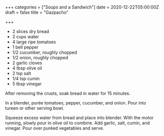+++
categories = ["Soups and a Sandwich"]
date = 2020-12-22T05:00:00Z
draft = false
title = "Gazpacho"

+++
* 2 slices dry bread
* 2 cups water
* 4 large ripe tomatoes
* 1 bell pepper
* 1/2 cucumber, roughly chopped
* 1/2 onion, roughly chopped
* 2 garlic cloves
* 4 tbsp olive oil
* 2 tsp salt
* 1/4 tsp cumin
* 5 tbsp vinegar

After removing the crusts, soak bread in water for 15 minutes. 

In a blender, purée tomatoes, pepper, cucumber, and onion. Pour into tureen or other serving bowl. 

Squeeze excess water from bread and place into blender. With the motor running, slowly pour in olive oil to combine. Add garlic, salt, cumin, and vinegar. Pour over puréed vegetables and serve.